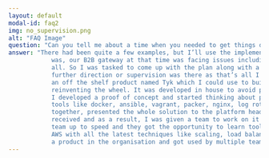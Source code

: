 ```yaml
---
layout: default
modal-id: faq2
img: no_supervision.png
alt: "FAQ Image"
question: "Can you tell me about a time when you needed to get things done without direction or supervision?"
answer: "There had been quite a few examples, but I’ll use the implementation of API Gateway as an example. Problem
            was, our B2B gateway at that time was facing issues including long downtimes, which was not acceptable at
            all. So I was tasked to come up with the plan along with a Proof of Concept to have our own API Gateway. No
            further direction or supervision was there as that’s all I was told. So, I did some research and shortlisted
            an off the shelf product named Tyk which I could use to build my gateway on top of that instead of
            reinventing the wheel. It was developed in house to avoid purchasing expensive product from the market. So,
            I developed a proof of concept and started thinking about productionising it and that’s when I introduced
            tools like docker, ansible, vagrant, packer, nginx, log rotation etc. After having bits and pieces connected
            together, presented the whole solution to the platform head, the approach as well as the PoC was well
            received and as a result, I was given a team to work on it properly and make it production ready. Got the
            team up to speed and they got the opportunity to learn tools like ansible, docker, etc. It was deployed on
            AWS with all the latest techniques like scaling, load balancing etc. at that time. The project later became
            a product in the organisation and got used by multiple teams."
---
```

